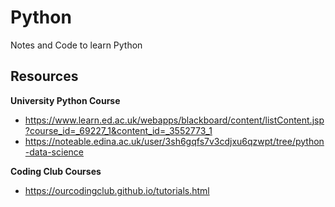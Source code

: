 # Python
Notes and Code to learn Python

## Resources

**University Python Course**
* https://www.learn.ed.ac.uk/webapps/blackboard/content/listContent.jsp?course_id=_69227_1&content_id=_3552773_1
* https://noteable.edina.ac.uk/user/3sh6gqfs7v3cdjxu6qzwpt/tree/python-data-science
    
**Coding Club Courses**
* https://ourcodingclub.github.io/tutorials.html
    
